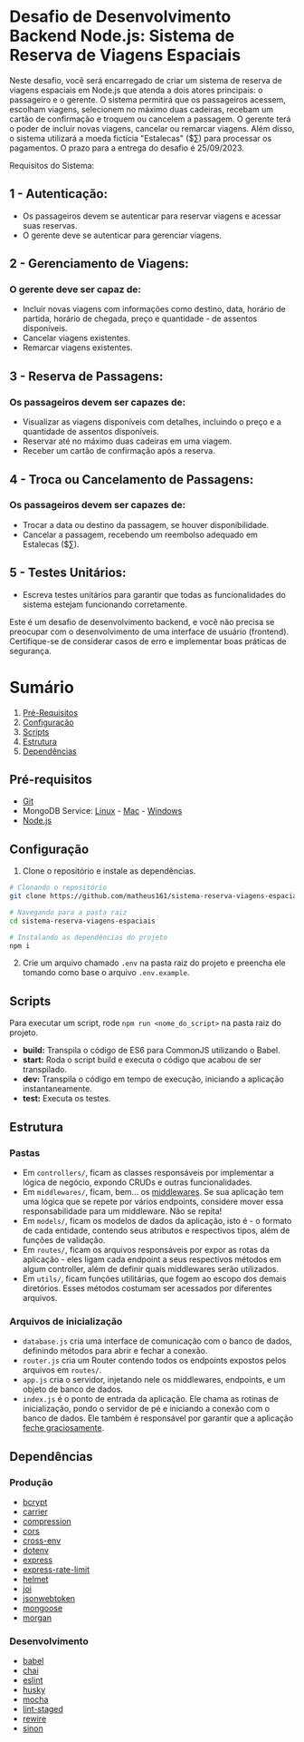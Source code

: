 # Desafio de Desenvolvimento Backend Node.js: Sistema de Reserva de Viagens Espaciais

Neste desafio, você será encarregado de criar um sistema de reserva de viagens espaciais em Node.js que atenda a dois atores principais: o passageiro e o gerente. O sistema permitirá que os passageiros acessem, escolham viagens, selecionem no máximo duas cadeiras, recebam um cartão de confirmação e troquem ou cancelem a passagem. O gerente terá o poder de incluir novas viagens, cancelar ou remarcar viagens. Além disso, o sistema utilizará a moeda fictícia "Estalecas" ($∑) para processar os pagamentos. O prazo para a entrega do desafio é 25/09/2023.

Requisitos do Sistema:

## 1 - Autenticação:

- Os passageiros devem se autenticar para reservar viagens e acessar suas reservas.
- O gerente deve se autenticar para gerenciar viagens.

## 2 - Gerenciamento de Viagens:

### O gerente deve ser capaz de:

- Incluir novas viagens com informações como destino, data, horário de partida, horário de chegada, preço e quantidade - de assentos disponíveis.
- Cancelar viagens existentes.
- Remarcar viagens existentes.

## 3 - Reserva de Passagens:

### Os passageiros devem ser capazes de:

- Visualizar as viagens disponíveis com detalhes, incluindo o preço e a quantidade de assentos disponíveis.
- Reservar até no máximo duas cadeiras em uma viagem.
- Receber um cartão de confirmação após a reserva.

## 4 - Troca ou Cancelamento de Passagens:

### Os passageiros devem ser capazes de:

- Trocar a data ou destino da passagem, se houver disponibilidade.
- Cancelar a passagem, recebendo um reembolso adequado em Estalecas ($∑).

## 5 - Testes Unitários:

- Escreva testes unitários para garantir que todas as funcionalidades do sistema estejam funcionando corretamente.

Este é um desafio de desenvolvimento backend, e você não precisa se preocupar com o desenvolvimento de uma interface de usuário (frontend). Certifique-se de considerar casos de erro e implementar boas práticas de segurança.

# Sumário

1. [Pré-Requisitos](#pré-requisitos)
2. [Configuração](#configuração)
3. [Scripts](#scripts)
4. [Estrutura](#estrutura)
5. [Dependências](#dependências)

## Pré-requisitos

- [Git](https://git-scm.com/)
- MongoDB Service: [Linux](https://docs.mongodb.com/manual/tutorial/install-mongodb-on-ubuntu/) - [Mac](https://www.ge.com/digital/documentation/meridium/Help/V43050/Default/Subsystems/ModuleDeployment/Content/ConfigureAWindowsServiceForMongoDB.htm) - [Windows](https://www.ge.com/digital/documentation/meridium/Help/V43050/Default/Subsystems/ModuleDeployment/Content/ConfigureAWindowsServiceForMongoDB.htm)
- [Node.js](https://nodejs.org/en/)

## Configuração

1. Clone o repositório e instale as dependências.

```sh
# Clonando o repositório
git clone https://github.com/matheus161/sistema-reserva-viagens-espaciais.git

# Navegando para a pasta raiz
cd sistema-reserva-viagens-espaciais

# Instalando as dependências do projeto
npm i
```

2. Crie um arquivo chamado `.env` na pasta raiz do projeto e preencha ele tomando como base o arquivo `.env.example`.

## Scripts

Para executar um script, rode `npm run <nome_do_script>` na pasta raiz do projeto.

- **build:** Transpila o código de ES6 para CommonJS utilizando o Babel.
- **start:** Roda o script build e executa o código que acabou de ser transpilado.
- **dev:** Transpila o código em tempo de execução, iniciando a aplicação instantaneamente.
- **test:** Executa os testes.

## Estrutura

### Pastas

- Em `controllers/`, ficam as classes responsáveis por implementar a lógica de negócio, expondo CRUDs e outras funcionalidades.
- Em `middlewares/`, ficam, bem... os [middlewares](https://expressjs.com/pt-br/guide/using-middleware.html). Se sua aplicação tem uma lógica que se repete por vários endpoints, considere mover essa responsabilidade para um middleware. Não se repita!
- Em `models/`, ficam os modelos de dados da aplicação, isto é - o formato de cada entidade, contendo seus atributos e respectivos tipos, além de funções de validação.
- Em `routes/`, ficam os arquivos responsáveis por expor as rotas da aplicação - eles ligam cada endpoint a seus respectivos métodos em algum controller, além de definir quais middlewares serão utilizados.
- Em `utils/`, ficam funções utilitárias, que fogem ao escopo dos demais diretórios. Esses métodos costumam ser acessados por diferentes arquivos.

### Arquivos de inicialização

- `database.js` cria uma interface de comunicação com o banco de dados, definindo métodos para abrir e fechar a conexão.
- `router.js` cria um Router contendo todos os endpoints expostos pelos arquivos em `routes/`.
- `app.js` cria o servidor, injetando nele os middlewares, endpoints, e um objeto de banco de dados.
- `index.js` é o ponto de entrada da aplicação. Ele chama as rotinas de inicialização, pondo o servidor de pé e iniciando a conexão com o banco de dados. Ele também é responsável por garantir que a aplicação [feche graciosamente](https://expressjs.com/en/advanced/healthcheck-graceful-shutdown.html).

## Dependências

### Produção

- [bcrypt](https://www.npmjs.com/package/bcrypt)
- [carrier](https://www.npmjs.com/package/carrier)
- [compression](https://www.npmjs.com/package/compression)
- [cors](https://www.npmjs.com/package/cors)
- [cross-env](https://www.npmjs.com/package/cross-env)
- [dotenv](https://www.npmjs.com/package/dotenv)
- [express](https://www.npmjs.com/package/express)
- [express-rate-limit](https://www.npmjs.com/package/express-rate-limit)
- [helmet](https://www.npmjs.com/package/helmet)
- [joi](https://www.npmjs.com/package/joi)
- [jsonwebtoken](https://www.npmjs.com/package/jsonwebtoken)
- [mongoose](https://www.npmjs.com/package/mongoose)
- [morgan](https://www.npmjs.com/package/morgan)

### Desenvolvimento

- [babel](https://www.npmjs.com/package/babel)
- [chai](https://www.npmjs.com/package/chai)
- [eslint](https://www.npmjs.com/package/eslint)
- [husky](https://www.npmjs.com/package/eslint)
- [mocha](https://www.npmjs.com/package/mocha)
- [lint-staged](https://www.npmjs.com/package/lint-staged)
- [rewire](https://www.npmjs.com/package/rewire)
- [sinon](https://www.npmjs.com/package/sinon)
